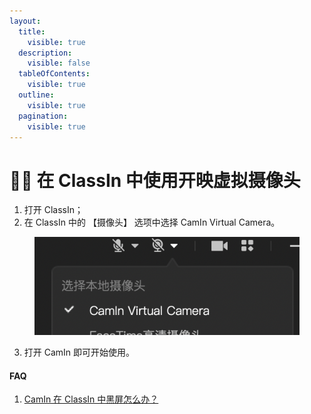 ```yaml
---
layout:
  title:
    visible: true
  description:
    visible: false
  tableOfContents:
    visible: true
  outline:
    visible: true
  pagination:
    visible: true
---
```


# 👨‍🏫 在 ClassIn 中使用开映虚拟摄像头

1. 打开 ClassIn；
2. 在 ClassIn 中的 【摄像头】 选项中选择 CamIn Virtual Camera。

<figure><img src="../../.gitbook/assets/image (9).png" alt=""><figcaption></figcaption></figure>

3. 打开 CamIn 即可开始使用。

#### FAQ

1. [CamIn 在 ClassIn 中黑屏怎么办？](../../faq/camin-zai-classin-zhong-hei-ping-zen-me-ban.md)
